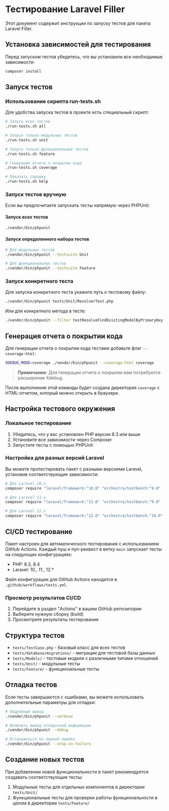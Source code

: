 # Тестирование Laravel Filler

Этот документ содержит инструкции по запуску тестов для пакета Laravel Filler.

## Установка зависимостей для тестирования

Перед запуском тестов убедитесь, что вы установили все необходимые зависимости:

```bash
composer install 
```
 
## Запуск тестов

### Использование скрипта run-tests.sh

Для удобства запуска тестов в проекте есть специальный скрипт:

```bash
# Запуск всех тестов
./run-tests.sh all

# Запуск только модульных тестов
./run-tests.sh unit

# Запуск только функциональных тестов
./run-tests.sh feature

# Генерация отчета о покрытии кода
./run-tests.sh coverage

# Показать справку
./run-tests.sh help
```

### Запуск тестов вручную

Если вы предпочитаете запускать тесты напрямую через PHPUnit:

#### Запуск всех тестов

```bash
./vendor/bin/phpunit
```

#### Запуск определенного набора тестов

```bash
# Для модульных тестов
./vendor/bin/phpunit --testsuite Unit

# Для функциональных тестов
./vendor/bin/phpunit --testsuite Feature
```

### Запуск конкретного теста

Для запуска конкретного теста укажите путь к тестовому файлу:

```bash
./vendor/bin/phpunit tests/Unit/ResolverTest.php
```

Или для конкретного метода в тесте:

```bash
./vendor/bin/phpunit --filter testResolveFindExistingModelByPrimaryKey tests/Unit/ResolverTest.php
```

## Генерация отчета о покрытии кода

Для генерации отчета о покрытии кода тестами добавьте флаг `--coverage-html`:

```bash
XDEBUG_MODE=coverage ./vendor/bin/phpunit --coverage-html coverage
```

> **Примечание**: Для генерации отчета о покрытии вам потребуется расширение Xdebug.

После выполнения этой команды будет создана директория `coverage` с HTML-отчетом, который можно открыть в браузере.

## Настройка тестового окружения

### Локальное тестирование

1. Убедитесь, что у вас установлен PHP версии 8.3 или выше
2. Установите все зависимости через Composer
3. Запустите тесты с помощью PHPUnit

### Настройка для разных версий Laravel

Вы можете протестировать пакет с разными версиями Laravel, установив соответствующие зависимости:

```bash
# Для Laravel 10.x
composer require "laravel/framework:^10.0" "orchestra/testbench:^8.0" --dev

# Для Laravel 11.x
composer require "laravel/framework:^11.0" "orchestra/testbench:^9.0" --dev

# Для Laravel 12.x
composer require "laravel/framework:^12.0" "orchestra/testbench:^10.0" --dev
```

## CI/CD тестирование

Пакет настроен для автоматического тестирования с использованием GitHub Actions. Каждый пуш и пул-реквест в ветку `main` запускает тесты на следующих конфигурациях:

- PHP: 8.3, 8.4
- Laravel: 10.*, 11.*, 12.*

Файл конфигурации для GitHub Actions находится в `.github/workflows/tests.yml`.

### Просмотр результатов CI/CD

1. Перейдите в раздел "Actions" в вашем GitHub репозитории
2. Выберите нужную сборку (build)
3. Просмотрите результаты тестирования

## Структура тестов

- `tests/TestCase.php` - базовый класс для всех тестов
- `tests/database/migrations/` - миграции для тестовой базы данных
- `tests/Models/` - тестовые модели с различными типами отношений
- `tests/Unit/` - модульные тесты
- `tests/Feature/` - функциональные тесты

## Отладка тестов

Если тесты завершаются с ошибками, вы можете использовать дополнительные параметры для отладки:

```bash
# Подробный вывод
./vendor/bin/phpunit --verbose

# Включить вывод отладочной информации
./vendor/bin/phpunit --debug

# Остановиться на первой ошибке
./vendor/bin/phpunit --stop-on-failure
```

## Создание новых тестов

При добавлении новой функциональности в пакет рекомендуется создавать соответствующие тесты:

1. Модульные тесты для отдельных компонентов в директории `tests/Unit/`
2. Функциональные тесты для проверки работы функциональности в целом в директории `tests/Feature/`
